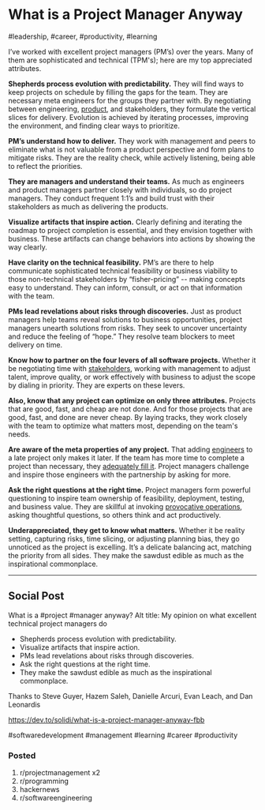 # What is a Project Manager Anyway
#leadership, #career, #productivity, #learning

I’ve worked with excellent project managers (PM’s) over the years. Many of them are sophisticated and technical (TPM's); here are my top appreciated attributes.

**Shepherds process evolution with predictability.** They will find ways to keep projects on schedule by filling the gaps for the team. They are necessary meta engineers for the groups they partner with. By negotiating between engineering, [product](https://dev.to/solidi/what-is-a-product-manager-anyway-3pc4), and stakeholders, they formulate the vertical slices for delivery. Evolution is achieved by iterating processes, improving the environment, and finding clear ways to prioritize.

**PM’s understand how to deliver.** They work with management and peers to eliminate what is not valuable from a product perspective and form plans to mitigate risks. They are the reality check, while actively listening, being able to reflect the priorities.

**They are managers and understand their teams.** As much as engineers and product managers partner closely with individuals, so do project managers. They conduct frequent 1:1’s and build trust with their stakeholders as much as delivering the products.

**Visualize artifacts that inspire action.** Clearly defining and iterating the roadmap to project completion is essential, and they envision together with business. These artifacts can change behaviors into actions by showing the way clearly.

**Have clarity on the technical feasibility.** PM’s are there to help communicate sophisticated technical feasibility or business viability to those non-technical stakeholders by “fisher-pricing” -- making concepts easy to understand. They can inform, consult, or act on that information with the team.

**PMs lead revelations about risks through discoveries.** Just as product managers help teams reveal solutions to business opportunities, project managers unearth solutions from risks. They seek to uncover uncertainty and reduce the feeling of “hope.” They resolve team blockers to meet delivery on time.

**Know how to partner on the four levers of all software projects.** Whether it be negotiating time with [stakeholders](https://medium.com/hackernoon/the-springboard-pattern-340e00379404), working with management to adjust talent, improve quality, or work effectively with business to adjust the scope by dialing in priority. They are experts on these levers.

**Also, know that any project can optimize on only three attributes.** Projects that are good, fast, and cheap are not done. And for those projects that are good, fast, and done are never cheap. By laying tracks, they work closely with the team to optimize what matters most, depending on the team's needs.

**Are aware of the meta properties of any project.** That adding [engineers](https://dev.to/solidi/what-is-an-engineering-manager-anyway-4and) to a late project only makes it later. If the team has more time to complete a project than necessary, they [adequately fill it](https://en.wikipedia.org/wiki/Parkinson%27s_law). Project managers challenge and inspire those engineers with the partnership by asking for more.

**Ask the right questions at the right time.** Project managers form powerful questioning to inspire team ownership of feasibility, deployment, testing, and business value. They are skillful at invoking [provocative operations](https://en.wikipedia.org/wiki/Po_(lateral_thinking)), asking thoughtful questions, so others think and act productively.

**Underappreciated, they get to know what matters.** Whether it be reality setting, capturing risks, time slicing, or adjusting planning bias, they go unnoticed as the project is excelling. It’s a delicate balancing act, matching the priority from all sides. They make the sawdust edible as much as the inspirational commonplace.

---

## Social Post

What is a #project #manager anyway?
Alt title: My opinion on what excellent technical project managers do

- Shepherds process evolution with predictability.
- Visualize artifacts that inspire action.
- PMs lead revelations about risks through discoveries.
- Ask the right questions at the right time.
- They make the sawdust edible as much as the inspirational commonplace.

Thanks to Steve Guyer, Hazem Saleh, Danielle Arcuri, Evan Leach, and Dan Leonardis

https://dev.to/solidi/what-is-a-project-manager-anyway-fbb

#softwaredevelopment #management #learning #career #productivity

### Posted

1. r/projectmanagement x2
1. r/programming
1. hackernews
1. r/softwareengineering
